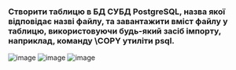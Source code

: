 ### Створити таблицю в БД СУБД PostgreSQL, назва якої відповідає назві файлу, та завантажити вміст файлу у таблицю, використовуючи будь-який засіб імпорту, наприклад, команду \COPY утиліти psql.

![image](https://user-images.githubusercontent.com/73271963/209137749-865d7859-9f82-46a6-8651-0e6ebf998a00.png)
![image](https://user-images.githubusercontent.com/73271963/209137757-ba10e6c4-0b89-43a1-bdb9-1a386cc19f1f.png)
![image](https://user-images.githubusercontent.com/73271963/209137763-7b19db90-ea4a-4c26-b77f-904c698b9ade.png)
